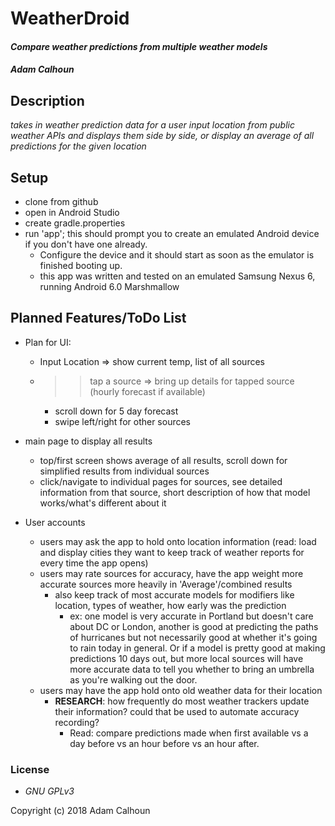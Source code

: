 # WeatherDroid

#### _Compare weather predictions from multiple weather models_
#### _Adam Calhoun_

## Description
_takes in weather prediction data for a user input location from public weather APIs and displays them side by side, or display an average of all predictions for the given location_

## Setup
* clone from github
* open in Android Studio
* create gradle.properties
* run 'app'; this should prompt you to create an emulated Android device if you don't have one already.
    * Configure the device and it should start as soon as the emulator is finished booting up.
    * this app was written and tested on an emulated Samsung Nexus 6, running Android 6.0 Marshmallow
    

## Planned Features/ToDo List

* Plan for UI:
    * Input Location => show current temp, list of all sources
    * >> tap a source => bring up details for tapped source (hourly forecast if available)
        * scroll down for 5 day forecast
        * swipe left/right for other sources

* main page to display all results
    * top/first screen shows average of all results, scroll down for simplified results from individual sources
    * click/navigate to individual pages for sources, see detailed information from that source, short description of how that model works/what's different about it
* User accounts
    * users may ask the app to hold onto location information (read: load and display cities they want to keep track of weather reports for every time the app opens)
    * users may rate sources for accuracy, have the app weight more accurate sources more heavily in 'Average'/combined results
        * also keep track of most accurate models for modifiers like location, types of weather, how early was the prediction
            * ex: one model is very accurate in Portland but doesn't care about DC or London, another is good at predicting the paths of hurricanes but not necessarily good at whether it's going to rain today in general. Or if a model is pretty good at making predictions 10 days out, but more local sources will have more accurate data to tell you whether to bring an umbrella as you're walking out the door.
    * users may have the app hold onto old weather data for their location
        * **RESEARCH**: how frequently do most weather trackers update their information? could that be used to automate accuracy recording? 
            * Read: compare predictions made when first available vs a day before vs an hour before vs an hour after.
    
    
### License
* _GNU GPLv3_

Copyright (c) 2018 Adam Calhoun